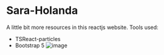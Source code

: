 # Sara-Holanda
A little bit more resources in this reactjs website.
Tools used:
- TSReact-particles
- Bootstrap 5
![image](https://github.com/Holandara/Sara-Holanda/assets/7933074/2a199559-28f2-4e71-8443-69bdc6df9703)
